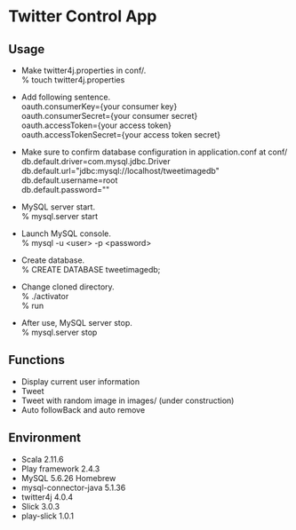 #  Twitter Control App

## Usage
* Make twitter4j.properties in conf/.  
% touch twitter4j.properties
  
* Add following sentence.  
oauth.consumerKey={your consumer key}  
oauth.consumerSecret={your consumer secret}  
oauth.accessToken={your access token}  
oauth.accessTokenSecret={your access token secret}  
  
* Make sure to confirm database configuration in application.conf at conf/  
db.default.driver=com.mysql.jdbc.Driver  
db.default.url="jdbc:mysql://localhost/tweetimagedb"  
db.default.username=root  
db.default.password=""  
  
* MySQL server start.  
% mysql.server start  

* Launch MySQL console.  
% mysql -u \<user> -p \<password>  
* Create database.  
% CREATE DATABASE tweetimagedb;  
  
* Change cloned directory.  
% ./activator  
% run  
  
* After use, MySQL server stop.  
% mysql.server stop  
  
## Functions
* Display current user information  
* Tweet
* Tweet with random image in images/ (under construction)
* Auto followBack and auto remove

## Environment
* Scala 2.11.6
* Play framework 2.4.3
* MySQL 5.6.26 Homebrew
* mysql-connector-java 5.1.36
* twitter4j 4.0.4
* Slick 3.0.3
* play-slick 1.0.1

